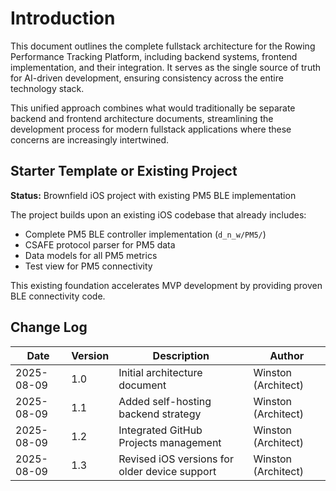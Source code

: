 # Introduction

This document outlines the complete fullstack architecture for the Rowing Performance Tracking Platform, including backend systems, frontend implementation, and their integration. It serves as the single source of truth for AI-driven development, ensuring consistency across the entire technology stack.

This unified approach combines what would traditionally be separate backend and frontend architecture documents, streamlining the development process for modern fullstack applications where these concerns are increasingly intertwined.

## Starter Template or Existing Project
**Status:** Brownfield iOS project with existing PM5 BLE implementation

The project builds upon an existing iOS codebase that already includes:
- Complete PM5 BLE controller implementation (`d_n_w/PM5/`)
- CSAFE protocol parser for PM5 data
- Data models for all PM5 metrics
- Test view for PM5 connectivity

This existing foundation accelerates MVP development by providing proven BLE connectivity code.

## Change Log
| Date | Version | Description | Author |
|------|---------|-------------|---------|
| 2025-08-09 | 1.0 | Initial architecture document | Winston (Architect) |
| 2025-08-09 | 1.1 | Added self-hosting backend strategy | Winston (Architect) |
| 2025-08-09 | 1.2 | Integrated GitHub Projects management | Winston (Architect) |
| 2025-08-09 | 1.3 | Revised iOS versions for older device support | Winston (Architect) |

